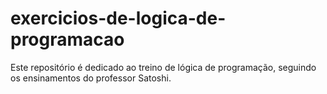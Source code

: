 # exercicios-de-logica-de-programacao
Este repositório é dedicado ao treino de lógica de programação, seguindo os ensinamentos do professor Satoshi.
